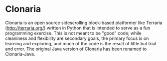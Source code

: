 Clonaria
========

Clonaria is an open source sidescrolling block-based platformer like Terraria (http://terraria.org/) written in Python that is intended to serve as a fun programming exercise.  This is not meant to be "good" code; while cleaniness and flexibility are secondary goals, the primary focus is on learning and exploring, and much of the code is the result of little but trial and error.  The original Java version of Clonaria has been renamed to Clonaria-Java.
